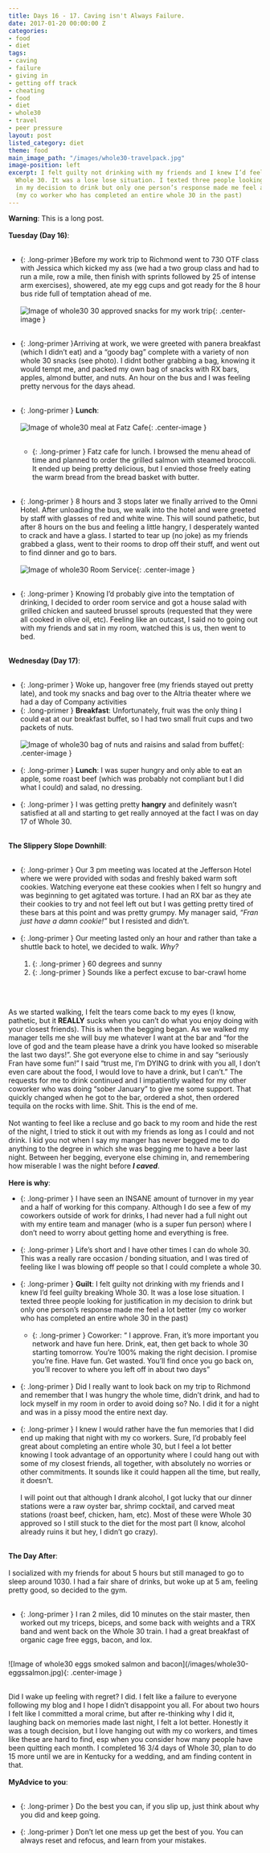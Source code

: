 ```yaml
---
title: Days 16 - 17. Caving isn't Always Failure.
date: 2017-01-20 00:00:00 Z
categories:
- food
- diet
tags:
- caving
- failure
- giving in
- getting off track
- cheating
- food
- diet
- whole30
- travel
- peer pressure
layout: post
listed_category: diet
theme: food
main_image_path: "/images/whole30-travelpack.jpg"
image-position: left
excerpt: I felt guilty not drinking with my friends and I knew I’d feel guilty breaking
  Whole 30. It was a lose lose situation. I texted three people looking for justification
  in my decision to drink but only one person’s response made me feel a lot better
  (my co worker who has completed an entire whole 30 in the past)
---
```


**Warning**: This is a long post.
<br /><br />
**Tuesday (Day 16)**:
<br /><br />
* {: .long-primer }Before my work trip to Richmond went to 730 OTF class with Jessica which kicked my ass (we had a two group class and had to run a mile, row a mile, then finish with sprints followed by 25 of intense arm exercises), showered, ate my egg cups and got ready for the 8 hour bus ride full of temptation ahead of me.
<br /><br />
![Image of whole30 30 approved snacks for my work trip](/images/whole30-travelpack.jpg){: .center-image }
<br /><br />
* {: .long-primer }Arriving at work, we were greeted with panera breakfast (which I didn’t eat) and a “goody bag” complete with a variety of non whole 30 snacks (see photo). I didnt bother grabbing a bag, knowing it would tempt me, and packed my own bag of snacks with RX bars, apples, almond butter, and nuts. An hour on the bus and I was feeling pretty nervous for the days ahead.
<br /><br />

* {: .long-primer } **Lunch**:
<br /><br />
![Image of whole30 meal at Fatz Cafe](/images/whole30-fatzcafe.jpg){: .center-image }
<br /><br />
  * {: .long-primer } Fatz cafe for lunch. I browsed the menu ahead of time and planned to order the grilled salmon with steamed broccoli. It ended up being pretty delicious, but I envied those freely eating the warm bread from the bread basket with butter.
  <br /><br />
* {: .long-primer } 8 hours and 3 stops later we finally arrived to the Omni Hotel. After unloading the bus, we walk into the hotel and were greeted by staff with glasses of red and white wine. This will sound pathetic, but after 8 hours on the bus and feeling a little hangry, I desperately wanted to crack and have a glass. I started to tear up (no joke) as my friends grabbed a glass, went to their rooms to drop off their stuff, and went out to find dinner and go to bars.
<br /><br />
![Image of whole30 Room Service](/images/whole30-roomservice.jpg){: .center-image }
<br /><br />
* {: .long-primer } Knowing I’d probably give into the temptation of drinking, I decided to order room service and got a house salad with grilled chicken and sauteed brussel sprouts (requested that they were all cooked in olive oil, etc). Feeling like an outcast, I said no to going out with my friends and sat in my room, watched this is us, then went to bed.
<br /><br />

**Wednesday (Day 17)**:
<br /><br />
* {: .long-primer } Woke up, hangover free (my friends stayed out pretty late), and took my snacks and bag over to the Altria theater where we had a day of Company activities
* {: .long-primer } **Breakfast**: Unfortunately, fruit was the only thing I could eat at our breakfast buffet, so I had two small fruit cups and two packets of nuts.
<br /><br />
![Image of whole30 bag of nuts and raisins and salad from buffet](/images/whole30-breakfast-buffet.jpg){: .center-image }
<br /><br />
* {: .long-primer } **Lunch**: I was super hungry and only able to eat an apple, some roast beef (which was probably not compliant but I did what I could) and salad, no dressing.
<br /><br />
* {: .long-primer } I was getting pretty **hangry** and definitely wasn’t satisfied at all and starting to get really annoyed at the fact I was on day 17 of Whole 30.
<br /><br />

**The Slippery Slope Downhill**:
<br /><br />
* {: .long-primer } Our  3 pm meeting was located at the Jefferson Hotel where we were provided with sodas and freshly baked warm soft cookies. Watching everyone eat these cookies when I felt so hungry and was beginning to get agitated was torture. I had an RX bar as they ate their cookies to try and not feel left out but I was getting pretty tired of these bars at this point and was pretty grumpy. My manager said, *“Fran just have a damn cookie!”* but I resisted and didn’t.
<br /><br />
* {: .long-primer } Our meeting lasted only an hour and rather than take a shuttle back to hotel, we decided to walk. *Why?*
<br /><br />
  1. {: .long-primer } 60 degrees and sunny
  2. {: .long-primer } Sounds like a perfect excuse to bar-crawl home

<br /><br />

As we started walking, I felt the tears come back to my eyes (I know, pathetic, but it **REALLY** sucks when you can’t do what you enjoy doing with your closest friends). This is when the begging began. As we walked my manager tells me she will buy me whatever I want at the bar and “for the love of god and the team please have a drink you have looked so miserable the last two days!”. She got everyone else to chime in and say “seriously Fran have some fun!” I said “trust me, I’m DYING to drink with you all, I don’t even care about the food, I would love to have a drink, but I can’t.”   The requests for me to drink continued and I impatiently waited for my other coworker who was doing “sober January” to give me some support. That quickly changed when he got to the bar, ordered a shot, then ordered tequila on the rocks with lime. Shit. This is the end of me.
<br /><br />
Not wanting to feel like a recluse and go back to my room and hide the rest of the night, I tried to stick it out with my friends as long as I could and not drink. I kid you not when I say my manger has never begged me to do anything to the degree in which she was begging me to have a beer last night. Between her begging, everyone else chiming in, and remembering how miserable I was the night before _**I caved**_.
<br /><br />
**Here is why**:
<br />
* {: .long-primer } I have seen an INSANE amount of turnover in my year and a half of working for this company. Although I do see a few of my coworkers outside of work for drinks, I had never had a full night out with my entire team and manager (who is a super fun person) where I don’t need to worry about getting home and everything is free.
<br /><br />
* {: .long-primer } Life’s short and I have other times I can do whole 30. This was a really rare occasion / bonding situation, and I was tired of feeling like I was blowing off people so that I could complete a whole 30.
<br /><br />
* {: .long-primer } **Guilt**: I felt guilty not drinking with my friends and I knew I’d feel guilty breaking Whole 30. It was a lose lose situation. I texted three people looking for justification in my decision to drink but only one person’s response made me feel a lot better (my co worker who has completed an entire whole 30 in the past)
<br /><br />
  * {: .long-primer } Coworker: “ I approve. Fran, it’s more important you network and have fun here. Drink, eat, then get back to whole 30 starting tomorrow. You’re 100% making the right decision. I promise you’re fine. Have fun. Get wasted. You’ll find once you go back on, you’ll recover to where you left off in about two days”
  <br /><br />
* {: .long-primer } Did I really want to look back on my trip to Richmond and remember that I was hungry the whole time, didn’t drink, and had to lock myself in my room in order to avoid doing so? No. I did it for a night and was in a pissy mood the entire next day.
<br /><br />
* {: .long-primer } I knew I would rather have the fun memories that I did end up making that night with my co workers. Sure, I’d probably feel great about completing an entire whole 30, but I feel a lot better knowing I took advantage of an opportunity where I could hang out with some of my closest friends, all together, with absolutely no worries or other commitments. It sounds like it could happen all the time, but really, it doesn’t.
<br /><br />
I will point out that although I drank alcohol, I got lucky that our dinner stations were a raw oyster bar, shrimp cocktail, and carved meat stations (roast beef, chicken, ham, etc). Most of these were Whole 30 approved so I still stuck to the diet for the most part (I know, alcohol already ruins it but hey, I didn’t go crazy).
<br /><br />

**The Day After**:
<br /><br />
I socialized with my friends for about 5 hours but still managed to go to sleep around 1030. I had a fair share of drinks, but woke up at 5 am, feeling pretty good, so decided to the gym.
<br /><br />
* {: .long-primer } I ran 2 miles, did 10 minutes on the stair master, then worked out my triceps, biceps, and some back with weights and a TRX band and went back on the Whole 30 train. I had a great breakfast of organic cage free eggs, bacon, and lox.
<br />
![Image of whole30 eggs smoked salmon and bacon](/images/whole30-eggssalmon.jpg){: .center-image }
<br /><br />

Did I wake up feeling with regret? I did. I felt like a failure to everyone following my blog and I hope I didn’t disappoint you all. For about two hours I felt like I committed a moral crime, but after re-thinking why I did it, laughing back on memories made last night, I felt a lot better. Honestly it was a tough decision, but I love hanging out with my co workers, and times like these are hard to find, esp when you consider how many people have been quitting each month. I completed 16 3/4 days of Whole 30, plan to do 15 more until we are in Kentucky for a wedding, and am finding content in that.
<br /><br />
**MyAdvice to you**:
<br /><br />
* {: .long-primer } Do the best you can, if you slip up, just think about why you did and keep going.
<br /><br />
* {: .long-primer } Don’t let one mess up get the best of you. You can always reset and refocus, and learn from your mistakes.
